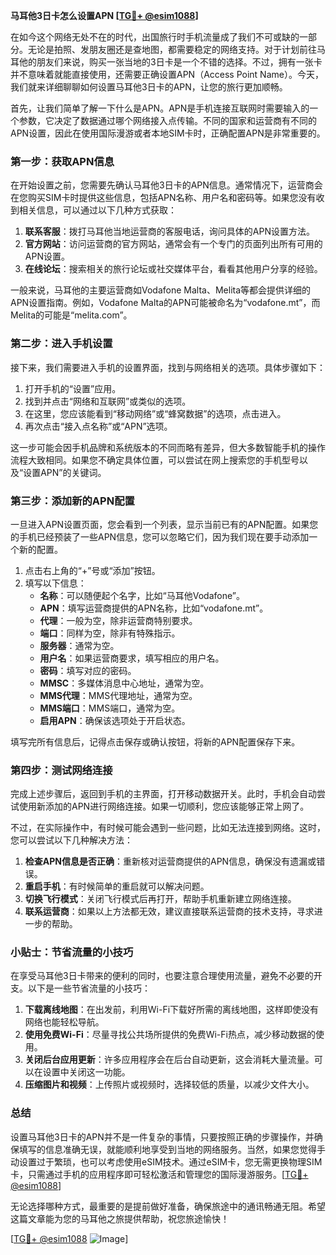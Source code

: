 **马耳他3日卡怎么设置APN [[TG💪+ @esim1088](https://t.me/s/esim1088)]**

在如今这个网络无处不在的时代，出国旅行时手机流量成了我们不可或缺的一部分。无论是拍照、发朋友圈还是查地图，都需要稳定的网络支持。对于计划前往马耳他的朋友们来说，购买一张当地的3日卡是一个不错的选择。不过，拥有一张卡并不意味着就能直接使用，还需要正确设置APN（Access Point Name）。今天，我们就来详细聊聊如何设置马耳他3日卡的APN，让您的旅行更加顺畅。

首先，让我们简单了解一下什么是APN。APN是手机连接互联网时需要输入的一个参数，它决定了数据通过哪个网络接入点传输。不同的国家和运营商有不同的APN设置，因此在使用国际漫游或者本地SIM卡时，正确配置APN是非常重要的。

### 第一步：获取APN信息

在开始设置之前，您需要先确认马耳他3日卡的APN信息。通常情况下，运营商会在您购买SIM卡时提供这些信息，包括APN名称、用户名和密码等。如果您没有收到相关信息，可以通过以下几种方式获取：

1. **联系客服**：拨打马耳他当地运营商的客服电话，询问具体的APN设置方法。
2. **官方网站**：访问运营商的官方网站，通常会有一个专门的页面列出所有可用的APN设置。
3. **在线论坛**：搜索相关的旅行论坛或社交媒体平台，看看其他用户分享的经验。

一般来说，马耳他的主要运营商如Vodafone Malta、Melita等都会提供详细的APN设置指南。例如，Vodafone Malta的APN可能被命名为“vodafone.mt”，而Melita的可能是“melita.com”。

### 第二步：进入手机设置

接下来，我们需要进入手机的设置界面，找到与网络相关的选项。具体步骤如下：

1. 打开手机的“设置”应用。
2. 找到并点击“网络和互联网”或类似的选项。
3. 在这里，您应该能看到“移动网络”或“蜂窝数据”的选项，点击进入。
4. 再次点击“接入点名称”或“APN”选项。

这一步可能会因手机品牌和系统版本的不同而略有差异，但大多数智能手机的操作流程大致相同。如果您不确定具体位置，可以尝试在网上搜索您的手机型号以及“设置APN”的关键词。

### 第三步：添加新的APN配置

一旦进入APN设置页面，您会看到一个列表，显示当前已有的APN配置。如果您的手机已经预装了一些APN信息，您可以忽略它们，因为我们现在要手动添加一个新的配置。

1. 点击右上角的“+”号或“添加”按钮。
2. 填写以下信息：
   - **名称**：可以随便起个名字，比如“马耳他Vodafone”。
   - **APN**：填写运营商提供的APN名称，比如“vodafone.mt”。
   - **代理**：一般为空，除非运营商特别要求。
   - **端口**：同样为空，除非有特殊指示。
   - **服务器**：通常为空。
   - **用户名**：如果运营商要求，填写相应的用户名。
   - **密码**：填写对应的密码。
   - **MMSC**：多媒体消息中心地址，通常为空。
   - **MMS代理**：MMS代理地址，通常为空。
   - **MMS端口**：MMS端口，通常为空。
   - **启用APN**：确保该选项处于开启状态。

填写完所有信息后，记得点击保存或确认按钮，将新的APN配置保存下来。

### 第四步：测试网络连接

完成上述步骤后，返回到手机的主界面，打开移动数据开关。此时，手机会自动尝试使用新添加的APN进行网络连接。如果一切顺利，您应该能够正常上网了。

不过，在实际操作中，有时候可能会遇到一些问题，比如无法连接到网络。这时，您可以尝试以下几种解决方法：

1. **检查APN信息是否正确**：重新核对运营商提供的APN信息，确保没有遗漏或错误。
2. **重启手机**：有时候简单的重启就可以解决问题。
3. **切换飞行模式**：关闭飞行模式后再打开，帮助手机重新建立网络连接。
4. **联系运营商**：如果以上方法都无效，建议直接联系运营商的技术支持，寻求进一步的帮助。

### 小贴士：节省流量的小技巧

在享受马耳他3日卡带来的便利的同时，也要注意合理使用流量，避免不必要的开支。以下是一些节省流量的小技巧：

1. **下载离线地图**：在出发前，利用Wi-Fi下载好所需的离线地图，这样即使没有网络也能轻松导航。
2. **使用免费Wi-Fi**：尽量寻找公共场所提供的免费Wi-Fi热点，减少移动数据的使用。
3. **关闭后台应用更新**：许多应用程序会在后台自动更新，这会消耗大量流量。可以在设置中关闭这一功能。
4. **压缩图片和视频**：上传照片或视频时，选择较低的质量，以减少文件大小。

### 总结

设置马耳他3日卡的APN并不是一件复杂的事情，只要按照正确的步骤操作，并确保填写的信息准确无误，就能顺利地享受到当地的网络服务。当然，如果您觉得手动设置过于繁琐，也可以考虑使用eSIM技术。通过eSIM卡，您无需更换物理SIM卡，只需通过手机的应用程序即可轻松激活和管理您的国际漫游服务。[[TG💪+ @esim1088](https://t.me/s/esim1088)]

无论选择哪种方式，最重要的是提前做好准备，确保旅途中的通讯畅通无阻。希望这篇文章能为您的马耳他之旅提供帮助，祝您旅途愉快！

[[TG💪+ @esim1088](https://t.me/s/esim1088) ![Image](https://i.postimg.cc/4NQfJmqS/Snipaste-2025-05-13-00-14-12.png)]